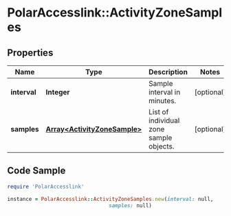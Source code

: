# PolarAccesslink::ActivityZoneSamples

## Properties

Name | Type | Description | Notes
------------ | ------------- | ------------- | -------------
**interval** | **Integer** | Sample interval in minutes. | [optional]
**samples** | [**Array&lt;ActivityZoneSample&gt;**](ActivityZoneSample.md) | List of individual zone sample objects. | [optional]

## Code Sample

```ruby
require 'PolarAccesslink'

instance = PolarAccesslink::ActivityZoneSamples.new(interval: null,
                                 samples: null)
```


